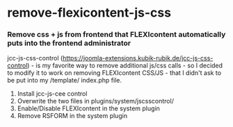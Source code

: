 # remove-flexicontent-js-css
### Remove css + js from frontend that FLEXIcontent automatically puts into the frontend administrator

jcc-js-css-control (https://joomla-extensions.kubik-rubik.de/jcc-js-css-control) - 
is my favorite way to remove additional js/css calls - so I decided to modify it to work on removing 
FLEXIcontent CSS/JS - that I didn't ask to be put into my /template/ index.php file.

1. Install jcc-js-cee control
2. Overwrite the two files in plugins/system/jscsscontrol/
3. Enable/Disable FLEXIcontent in the system plugin
4. Remove RSFORM in the system plugin

